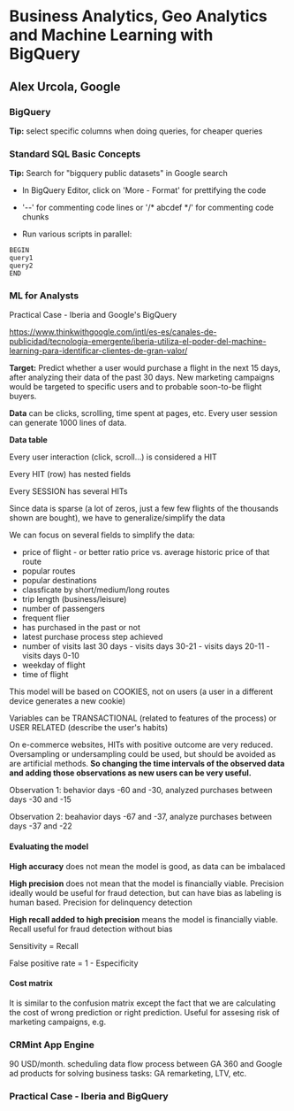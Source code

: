 # Business Analytics, Geo Analytics and Machine Learning with BigQuery
## Alex Urcola, Google
### BigQuery
**Tip:** select specific columns when doing queries, for cheaper queries

### Standard SQL Basic Concepts
**Tip:** Search for "bigquery public datasets" in Google search
* In BigQuery Editor, click on 'More - Format' for prettifying the code

* '--' for commenting code lines or '/* abcdef */' for commenting code chunks

* Run various scripts in parallel:
```
BEGIN
query1
query2
END
```

### ML for Analysts

Practical Case - Iberia and Google's BigQuery

https://www.thinkwithgoogle.com/intl/es-es/canales-de-publicidad/tecnologia-emergente/iberia-utiliza-el-poder-del-machine-learning-para-identificar-clientes-de-gran-valor/

**Target:** Predict whether a user would purchase a flight in the next 15 days, after analyzing their data of the past 30 days. New marketing campaigns would be targeted to specific users and to probable soon-to-be flight buyers.

**Data** can be clicks, scrolling, time spent at pages, etc. Every user session can generate 1000 lines of data.

**Data table**

Every user interaction (click, scroll...) is considered a HIT

Every HIT (row) has nested fields

Every SESSION has several HITs

Since data is sparse (a lot of zeros, just a few few flights of the thousands shown are bought), we have to generalize/simplify the data

We can focus on several fields to simplify the data:

* price of flight - or better ratio price vs. average historic price of that route
* popular routes
* popular destinations
* classficate by short/medium/long routes 
* trip length (business/leisure)
* number of passengers
* frequent flier
* has purchased in the past or not
* latest purchase process step achieved
* number of visits last 30 days - visits days 30-21 - visits days 20-11 - visits days 0-10
* weekday of flight
* time of flight

This model will be based on COOKIES, not on users (a user in a different device generates a new cookie)

Variables can be TRANSACTIONAL (related to features of the process) or USER RELATED (describe the user's habits)

On e-commerce websites, HITs with positive outcome are very reduced. Oversampling or undersampling could be used, but should be avoided as are artificial methods. **So changing the time intervals of the observed data and adding those observations as new users can be very useful.**

Observation 1: behavior days -60 and -30, analyzed purchases between days -30 and -15

Observation 2: beahavior days -67 and -37, analyze purchases between days -37 and -22

#### Evaluating the model

**High accuracy** does not mean the model is good, as data can be imbalaced

**High precision** does not mean that the model is financially viable. Precision ideally would be useful for fraud detection, but can have bias as labeling is human based. Precision for delinquency detection

**High recall added to high precision** means the model is financially viable. Recall useful for fraud detection without bias

Sensitivity = Recall

False positive rate = 1 - Especificity

#### Cost matrix

It is similar to the confusion matrix except the fact that we are calculating the cost of wrong prediction or right prediction. Useful for assesing risk of marketing campaigns, e.g.

### CRMint App Engine

90 USD/month. scheduling data flow process between GA 360 and Google ad products for solving business tasks: GA remarketing, LTV, etc.

### Practical Case - Iberia and BigQuery

